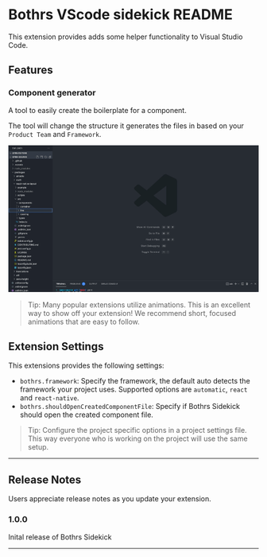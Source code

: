 # Bothrs VScode sidekick README

This extension provides adds some helper functionality to Visual Studio Code.

## Features

### Component generator

A tool to easily create the boilerplate for a component.

The tool will change the structure it generates the files in based on your `Product Team` and `Framework`.

![Demo](images/demo.gif)

> Tip: Many popular extensions utilize animations. This is an excellent way to show off your extension! We recommend short, focused animations that are easy to follow.

<!-- ## Requirements

If you have any requirements or dependencies, add a section describing those and how to install and configure them. -->

## Extension Settings

This extensions provides the following settings:

- `bothrs.framework`: Specify the framework, the default auto detects the framework your project uses. Supported options are `automatic`, `react` and `react-native`.
- `bothrs.shouldOpenCreatedComponentFile`: Specify if Bothrs Sidekick should open the created component file.

> Tip: Configure the project specific options in a project settings file. This way everyone who is working on the project will use the same setup.

<!-- ## Known Issues

Calling out known issues can help limit users opening duplicate issues against your extension. -->

---

## Release Notes

Users appreciate release notes as you update your extension.

### 1.0.0

Inital release of Bothrs Sidekick

<!-- ### 1.0.1

Fixed issue #. -->

<!-- ### 1.1.0

Added features X, Y, and Z. -->

---

<!--
## Following extension guidelines

Ensure that you've read through the extensions guidelines and follow the best practices for creating your extension.

- [Extension Guidelines](https://code.visualstudio.com/api/references/extension-guidelines)

## Working with Markdown

**Note:** You can author your README using Visual Studio Code. Here are some useful editor keyboard shortcuts:

- Split the editor (`Cmd+\` on macOS or `Ctrl+\` on Windows and Linux)
- Toggle preview (`Shift+CMD+V` on macOS or `Shift+Ctrl+V` on Windows and Linux)
- Press `Ctrl+Space` (Windows, Linux) or `Cmd+Space` (macOS) to see a list of Markdown snippets

### For more information

- [Visual Studio Code's Markdown Support](http://code.visualstudio.com/docs/languages/markdown)
- [Markdown Syntax Reference](https://help.github.com/articles/markdown-basics/) -->
